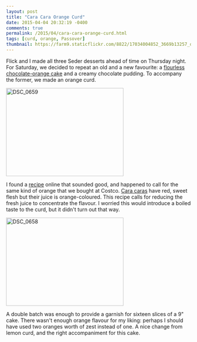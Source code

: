 ```yaml
---
layout: post
title: "Cara Cara Orange Curd"
date: 2015-04-04 20:32:19 -0400
comments: true
permalink: /2015/04/cara-cara-orange-curd.html
tags: [curd, orange, Passover]
thumbnail: https://farm9.staticflickr.com/8822/17034004852_3669b13257_q.jpg
---
```


Flick and I made all three Seder desserts ahead of time on
Thursday night. For Saturday, we decided to repeat
an old and a new favourite: a [flourless chocolate-orange
cake](/2008/04/flourless-chocolate-orange-almond-cake.html) and a creamy
chocolate pudding. To accompany the former, we made an orange curd.

<a href="https://www.flickr.com/photos/gnuf/17034004852" title="DSC_0659
by Eric Fung, on Flickr"><img
src="https://farm9.staticflickr.com/8822/17034004852_3669b13257_n.jpg"
width="320" height="240" alt="DSC_0659"></a>

I found a
[recipe](http://www.thekitchn.com/recipe-cara-cara-orange-curd-106367)
online that sounded good, and happened to call for
the same kind of orange that we bought at Costco. [Cara
caras](https://en.wikipedia.org/wiki/Cara_cara_navel) have red, sweet
flesh but their juice is orange-coloured. This recipe calls for
reducing the fresh juice to concentrate the flavour. I worried this
would introduce a boiled taste to the curd, but it didn't turn out that
way.

<a href="https://www.flickr.com/photos/gnuf/16847650798" title="DSC_0658
by Eric Fung, on Flickr"><img
src="https://farm8.staticflickr.com/7684/16847650798_0f69215a29_n.jpg"
width="320" height="240" alt="DSC_0658"></a>

A double batch was enough to provide a garnish for sixteen slices of
a 9" cake. There wasn't enough orange flavour for my liking: perhaps I
should have used two oranges worth of zest instead of one. A nice change
from lemon curd, and the right accompaniment for this cake.


